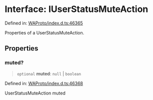 # Interface: IUserStatusMuteAction

Defined in: [WAProto/index.d.ts:46365](https://github.com/Fokusdotid/Baileys/blob/f4c7971f59af0b012f8de667e7a21ae12f7bbf19/WAProto/index.d.ts#L46365)

Properties of a UserStatusMuteAction.

## Properties

### muted?

> `optional` **muted**: `null` \| `boolean`

Defined in: [WAProto/index.d.ts:46368](https://github.com/Fokusdotid/Baileys/blob/f4c7971f59af0b012f8de667e7a21ae12f7bbf19/WAProto/index.d.ts#L46368)

UserStatusMuteAction muted
